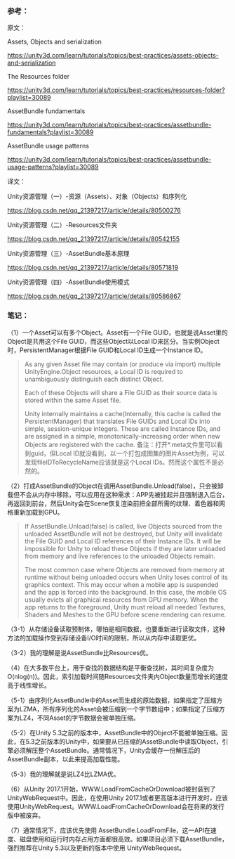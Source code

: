 ### 参考：

原文：

Assets, Objects and serialization

https://unity3d.com/learn/tutorials/topics/best-practices/assets-objects-and-serialization

The Resources folder

https://unity3d.com/learn/tutorials/topics/best-practices/resources-folder?playlist=30089

AssetBundle fundamentals

https://unity3d.com/learn/tutorials/topics/best-practices/assetbundle-fundamentals?playlist=30089

AssetBundle usage patterns

https://unity3d.com/learn/tutorials/topics/best-practices/assetbundle-usage-patterns?playlist=30089

译文：

Unity资源管理（一）-资源（Assets）、对象（Objects）和序列化

https://blog.csdn.net/qq_21397217/article/details/80500276

Unity资源管理（二）-Resources文件夹

https://blog.csdn.net/qq_21397217/article/details/80542155

Unity资源管理（三）-AssetBundle基本原理

https://blog.csdn.net/qq_21397217/article/details/80571819

Unity资源管理（四）-AssetBundle使用模式

https://blog.csdn.net/qq_21397217/article/details/80586867

### 笔记：

（1）一个Asset可以有多个Object。Asset有一个File GUID，也就是说Asset里的Object是共用这个File GUID，而这些Object以Local ID来区分。当实例Object时，PersistentManager根据File GUID和Local ID生成一个Instance ID。
> As any given Asset file may contain (or produce via import) multiple UnityEngine.Object resources, a Local ID is required to unambiguously distinguish each distinct Object.
>
>  Each of these Objects will share a File GUID as their source data is stored within the same Asset file. 
>
> Unity internally maintains a cache(Internally, this cache is called the PersistentManager) that translates File GUIDs and Local IDs into simple, session-unique integers. These are called Instance IDs, and are assigned in a simple, monotonically-increasing order when new Objects are registered with the cache.
备注：打开*.meta文件里可以看到guid，但Local ID就没看到，以一个打包成图集的图片Asset为例，可以发现fileIDToRecycleName应该就是这个Local IDs。然而这个属性不是必然的。

（2）打成AssetBundle的Object在调用AssetBundle.Unload(false)，只会被卸载但不会从内存中移除，可以应用在这种需求：APP先被挂起并且强制退入后台，再返回到前台，然后Unity会在Scene恢复渲染前把全部所需的纹理、着色器和网格重新加载到GPU。
> If AssetBundle.Unload(false) is called, live Objects sourced from the unloaded AssetBundle will not be destroyed, but Unity will invalidate the File GUID and Local ID references of their Instance IDs. It will be impossible for Unity to reload these Objects if they are later unloaded from memory and live references to the unloaded Objects remain.
>
> The most common case where Objects are removed from memory at runtime without being unloaded occurs when Unity loses control of its graphics context. This may occur when a mobile app is suspended and the app is forced into the background. In this case, the mobile OS usually evicts all graphical resources from GPU memory. When the app returns to the foreground, Unity must reload all needed Textures, Shaders and Meshes to the GPU before scene rendering can resume.

（3-1）从存储设备读取预制体，哪怕是相同数据，也要重新进行读取文件，这种方法的加载操作受到存储设备I/O时间的限制，所以从内存中读取更优。

（3-2）我的理解是说AssetBundle比Resources优。

（4）在大多数平台上，用于查找的数据结构是平衡查找树，其时间复杂度为O(nlog(n))。因此，索引加载时间随Resources文件夹内Object数量而增长的速度高于线性增长。

（5-1）由序列化AssetBundle中的Asset而生成的原始数据，如果指定了压缩方案为LZMA，所有序列化的Asset会被压缩到一个字节数组中；如果指定了压缩方案为LZ4，不同Asset的字节数据会被单独压缩。

（5-2）在Unity 5.3之前的版本中，AssetBundle中的Object不能被单独压缩。因此，在5.3之前版本的Unity中，如果要从已压缩的AssetBundle中读取Object，引擎必须解压整个AssetBundle。通常情况下，Unity会缓存一份解压后的AssetBundle副本，以此来提高加载性能。

（5-3）我的理解就是说LZ4比LZMA优。

（6）从Unity 2017.1开始，WWW.LoadFromCacheOrDownload被封装到了UnityWebRequest中。因此，在使用Unity 2017.1或者更高版本进行开发时，应该使用UnityWebRequest。WWW.LoadFromCacheOrDownload会在将来的发行版中被废弃。

（7）通常情况下，应该优先使用 AssetBundle.LoadFromFile，这一API在速度、磁盘使用和运行时内存占用方面都很高效。如果项目必须下载AssetBundle，强烈推荐在Unity 5.3以及更新的版本中使用 UnityWebRequest。
